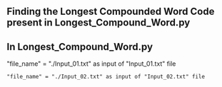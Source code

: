 <h2>Finding the Longest Compounded Word Code present in Longest_Compound_Word.py </h2>

<h2>In Longest_Compound_Word.py</h2>
    "file_name" = "./Input_01.txt" as input of "Input_01.txt" file
    
    "file_name" = "./Input_02.txt" as input of "Input_02.txt" file

